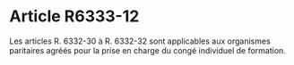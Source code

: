 # Article R6333-12

<p align="left">
  Les articles R. 6332-30 à R. 6332-32 sont applicables aux organismes paritaires agréés pour la prise en charge du congé individuel de formation.
</p>